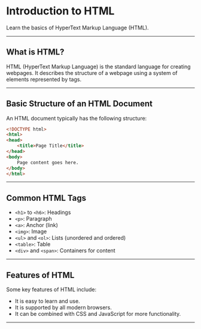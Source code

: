 # Introduction to HTML

Learn the basics of HyperText Markup Language (HTML).

---

## What is HTML?

HTML (HyperText Markup Language) is the standard language for creating webpages. It describes the structure of a webpage using a system of elements represented by tags.

-------------------------------------------------------------------------------------------------------------------------------------------------------------------------

## Basic Structure of an HTML Document

An HTML document typically has the following structure:

```html
<!DOCTYPE html>
<html>
<head>
    <title>Page Title</title>
</head>
<body>
    Page content goes here.
</body>
</html>
```

-----------------------------------------------------------------------

## Common HTML Tags

- `<h1>` to `<h6>`: Headings
- `<p>`: Paragraph
- `<a>`: Anchor (link)
- `<img>`: Image
- `<ul>` and `<ol>`: Lists (unordered and ordered)
- `<table>`: Table
- `<div>` and `<span>`: Containers for content

-----------------------------------------------------------------------

## Features of HTML

Some key features of HTML include:

- It is easy to learn and use.
- It is supported by all modern browsers.
- It can be combined with CSS and JavaScript for more functionality.

------------------------------------------------------------------------
